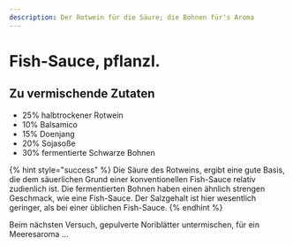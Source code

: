 ```yaml
---
description: Der Rotwein für die Säure; die Bohnen für's Aroma
---
```


# Fish-Sauce, pflanzl.

## Zu vermischende Zutaten

* 25% halbtrockener Rotwein
* 10% Balsamico
* 15% Doenjang
* 20% Sojasoße
* 30% fermentierte Schwarze Bohnen

{% hint style="success" %}
Die Säure des Rotweins, ergibt eine gute Basis, die dem säuerlichen Grund einer konventionellen Fish-Sauce relativ zudienlich ist. Die fermentierten Bohnen haben einen ähnlich strengen Geschmack, wie eine Fish-Sauce. Der Salzgehalt ist hier wesentlich geringer, als bei einer üblichen Fish-Sauce.
{% endhint %}

Beim nächsten Versuch, gepulverte Noriblätter untermischen, für ein Meeresaroma ...



